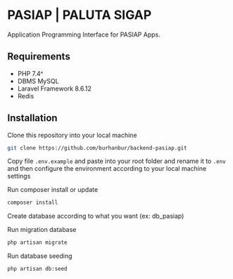 # PASIAP | PALUTA SIGAP

Application Programming Interface for PASIAP Apps.

## Requirements

- PHP 7.4^
- DBMS MySQL 
- Laravel Framework 8.6.12
- Redis

## Installation

Clone this repository into your local machine

```bash
git clone https://github.com/burhanbur/backend-pasiap.git
```
Copy file `.env.example` and paste into your root folder and rename it to `.env` and then configure the environment according to your local machine settings

Run composer install or update

```bash
composer install
```
Create database according to what you want (ex: db_pasiap)

Run migration database

```bash
php artisan migrate
```

Run database seeding

```bash
php artisan db:seed
```